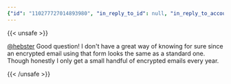 ```yaml
---
{"id": "110277727014893980", "in_reply_to_id": null, "in_reply_to_account_id": "108296957397560703", "sensitive": false, "spoiler_text": "", "visibility": "unlisted", "language": "en", "replies_count": 0, "reblogs_count": 0, "favourites_count": 0, "edited_at": null, "reblog": null, "application": {"name": "Tusky", "website": "https://tusky.app"}, "account": {"id": "108219415927856966", "username": "brozek", "acct": "brozek", "display_name": "Brandon Rozek", "url": "https://fosstodon.org/@brozek", "avatar": "https://cdn.fosstodon.org/accounts/avatars/108/219/415/927/856/966/original/bae9f46f23936e79.jpg", "avatar_static": "https://cdn.fosstodon.org/accounts/avatars/108/219/415/927/856/966/original/bae9f46f23936e79.jpg", "header": "https://fosstodon.org/headers/original/missing.png", "header_static": "https://fosstodon.org/headers/original/missing.png", "noindex": true, "roles": []}, "media_attachments": [], "mentions": [{"id": "108296957397560703", "username": "hebster", "url": "https://fosstodon.org/@hebster", "acct": "hebster"}], "tags": [], "emojis": [], "card": null, "poll": null, "syndication": "https://fosstodon.org/@brozek/110277727014893980", "date": "2023-04-28T17:56:14.810Z"}
---
```

{{< unsafe >}}
<p><span class="h-card"><a href="https://fosstodon.org/@hebster" class="u-url mention">@<span>hebster</span></a></span> Good question! I don&#39;t have a great way of knowing for sure since an encrypted email using that form looks the same as a standard one. Though honestly I only get a small handful of encrypted emails every year.</p>
{{< /unsafe >}}
